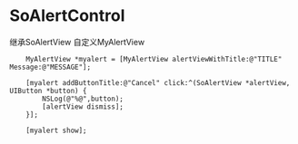 # SoAlertControl

继承SoAlertView 自定义MyAlertView

```
    MyAlertView *myalert = [MyAlertView alertViewWithTitle:@"TITLE" Message:@"MESSAGE"];
    
    [myalert addButtonTitle:@"Cancel" click:^(SoAlertView *alertView, UIButton *button) {
        NSLog(@"%@",button);
        [alertView dismiss];
    }];
    
    [myalert show];
```


